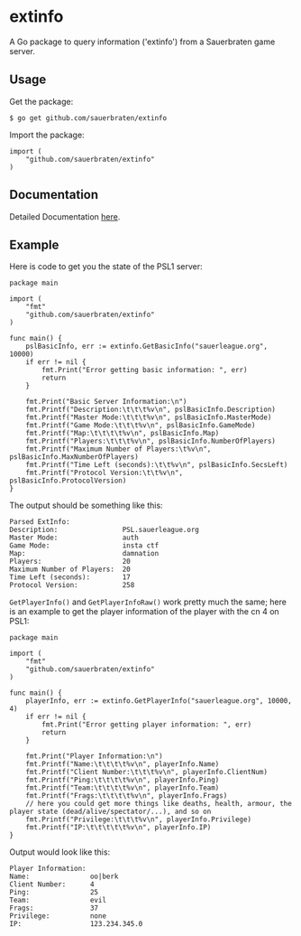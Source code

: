 # extinfo

A  Go package to query information ('extinfo') from a Sauerbraten game server. 

## Usage

Get the package:

	$ go get github.com/sauerbraten/extinfo

Import the package:

	import (
		"github.com/sauerbraten/extinfo"
	)

## Documentation

Detailed Documentation [here](http://go.pkgdoc.org/github.com/sauerbraten/extinfo).

## Example

Here is code to get you the state of the PSL1 server:

	package main
	
	import (
		"fmt"
		"github.com/sauerbraten/extinfo"
	)
	
	func main() {
		pslBasicInfo, err := extinfo.GetBasicInfo("sauerleague.org", 10000)
		if err != nil {
			fmt.Print("Error getting basic information: ", err)
			return
		}
	
		fmt.Print("Basic Server Information:\n")
		fmt.Printf("Description:\t\t\t%v\n", pslBasicInfo.Description)
		fmt.Printf("Master Mode:\t\t\t%v\n", pslBasicInfo.MasterMode)
		fmt.Printf("Game Mode:\t\t\t%v\n", pslBasicInfo.GameMode)
		fmt.Printf("Map:\t\t\t\t%v\n", pslBasicInfo.Map)
		fmt.Printf("Players:\t\t\t%v\n", pslBasicInfo.NumberOfPlayers)
		fmt.Printf("Maximum Number of Players:\t%v\n", 	pslBasicInfo.MaxNumberOfPlayers)
		fmt.Printf("Time Left (seconds):\t\t%v\n", pslBasicInfo.SecsLeft)
		fmt.Printf("Protocol Version:\t\t%v\n", pslBasicInfo.ProtocolVersion)
	}

The output should be something like this:

	Parsed ExtInfo:
	Description:				PSL.sauerleague.org
	Master Mode:				auth
	Game Mode:					insta ctf
	Map:						damnation
	Players:					20
	Maximum Number of Players:	20
	Time Left (seconds):		17
	Protocol Version:			258

`GetPlayerInfo()` and `GetPlayerInfoRaw()` work pretty much the same; here is an example to get the player information of the player with the cn 4 on PSL1:

	package main
	
	import (
		"fmt"
		"github.com/sauerbraten/extinfo"
	)
	
	func main() {
		playerInfo, err := extinfo.GetPlayerInfo("sauerleague.org", 10000, 4)
		if err != nil {
			fmt.Print("Error getting player information: ", err)
			return
		}
	
		fmt.Print("Player Information:\n")
		fmt.Printf("Name:\t\t\t\t%v\n", playerInfo.Name)
		fmt.Printf("Client Number:\t\t\t%v\n", playerInfo.ClientNum)	
		fmt.Printf("Ping:\t\t\t\t%v\n", playerInfo.Ping)
		fmt.Printf("Team:\t\t\t\t%v\n", playerInfo.Team)
		fmt.Printf("Frags:\t\t\t\t%v\n", playerInfo.Frags)
		// here you could get more things like deaths, health, armour, the player state (dead/alive/spectator/...), and so on
		fmt.Printf("Privilege:\t\t\t%v\n", playerInfo.Privilege)
		fmt.Printf("IP:\t\t\t\t\t%v\n", playerInfo.IP)
	}

Output would look like this:

	Player Information:
	Name:				oo|berk
	Client Number:		4
	Ping:				25
	Team:				evil
	Frags:				37
	Privilege:			none
	IP:					123.234.345.0
